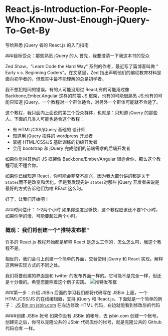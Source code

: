 # React.js-Introduction-For-People-Who-Know-Just-Enough-jQuery-To-Get-By
写给熟悉 jQuery 者的 React.js 的入门指南

###目标受众：那些熟悉 jQuery 的人
首先，我要澄清一下我这本书的受众

Zed Shaw，"Learn Code the Hard Way" 系列的作者，最近写了篇博客叫做 " Early v.s. Beginning Coders"。在文章里，Zed 指出声明他们的编程教育材料是面向初学者的，但现实中最不能理解的总是初学者。

我不想犯相同的错误。有的人可能没用过 React;有的可能用过像 Backbone,Ember,Angular 这样的前端 JS 框架，也有的可能很熟悉 JS;也有的可能只知道 jQuery。一个教程对一个群体适合，对另外一个群体可能就不合适了。

这个教程，我只面向上面说的第三个受众群体，也就是：只知道 jQuery 的那些人。下面的几类人可能也适合这个教程：
- 有 HTML/CSS/jQuery 基础的 设计师
- 知道用 jQuery 插件的 wordpress 开发者
- 掌握 HTML/CSS/JS 基础训练的初级开发者
- 会用 bootstrap 和 jQuery 完成他们的前端需求的后端开发者

如果你觉得其他的 JS 框架像 Backbone/Ember/Angular 很适合你，那么这个教程可能不适合你。

如果你已经知道 React，你可能会非常不高兴，因为我大部分讲的都是关于 `States`而不是改变和优化。但是我发现先讲 `states`对那些 jQuery 开发者来说是最好的方式告诉他们为啥 REact 这么叼。

好了，让我们开始吧！

###时间估计： 1-2两个小时
如果你速度足够快，这个教程应该还不要1个小时，如果你学的慢，可能要超过两个小时。

### 概观： 我们将创建一个"推特发布框"
许多的 React.js 教程开始都是解释 React 是怎么工作的，怎么怎么叼，我这个教程不是。

相反的，我们会马上创建一个简单的界面，交替使用 jQuery 和 React 实现。解释这两种实现方式的不同之处。

我们将要创建的界面是和 twitter 的发布界面一样的。它可能不是完全一样，但还是十分像的。希望您能照着这个例子实践。
![推特发布框](http://reactfordesigners.com/images/labs/tweet-box.png)

###第一步：介绍 JSBin
后面的学习我们都将代码写在 JSBin 上面，一个HTML/CSS/JS 的在线编辑器，支持 jQuery 和 React.js。下面就是一个简单的例子：
<a class="jsbin-embed" href="http://jsbin.com/lijufi/embed?html,css,js,output">JS Bin on jsbin.com</a><script src="http://static.jsbin.com/js/embed.min.js?3.34.0"></script>
在左边修改 HTML 代码，右边就能看到修改后的代码

####创建 JSBin 帐号
如果你没有 JSBin 的帐号，去 jsbin.com 创建一个帐号。创建完之后，你可以克隆公共的 JSbin 代码去你的帐号，就是克隆公共的 Github 代码仓库
一样。

